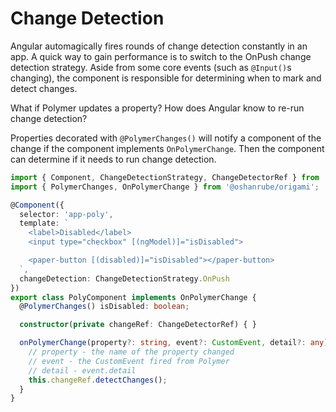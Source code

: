 # Change Detection

Angular automagically fires rounds of change detection constantly in an app. A quick way to gain performance is to switch to the OnPush change detection strategy. Aside from some core events (such as `@Input()`s changing), the component is responsible for determining when to mark and detect changes.

What if Polymer updates a property? How does Angular know to re-run change detection?

Properties decorated with `@PolymerChanges()` will notify a component of the change if the component implements `OnPolymerChange`. Then the component can determine if it needs to run change detection.

```ts
import { Component, ChangeDetectionStrategy, ChangeDetectorRef } from '@angular/core';
import { PolymerChanges, OnPolymerChange } from '@oshanrube/origami';

@Component({
  selector: 'app-poly',
  template: `
    <label>Disabled</label>
    <input type="checkbox" [(ngModel)]="isDisabled">

    <paper-button [(disabled)]="isDisabled"></paper-button>
  `,
  changeDetection: ChangeDetectionStrategy.OnPush
})
export class PolyComponent implements OnPolymerChange {
  @PolymerChanges() isDisabled: boolean;

  constructor(private changeRef: ChangeDetectorRef) { }

  onPolymerChange(property?: string, event?: CustomEvent, detail?: any) {
    // property - the name of the property changed
    // event - the CustomEvent fired from Polymer
    // detail - event.detail
    this.changeRef.detectChanges();
  }
}
```
